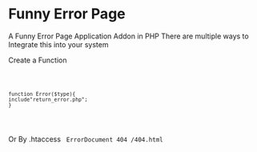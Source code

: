 # Funny Error Page
A Funny Error Page Application Addon in PHP
There are multiple ways to Integrate this into your system



Create a Function

<code>
  
    function Error($type){
    include"return_error.php";
    }
    
  </code>
  
  
  Or By .htaccess
  <code>
  ErrorDocument 404 /404.html
  </code>
